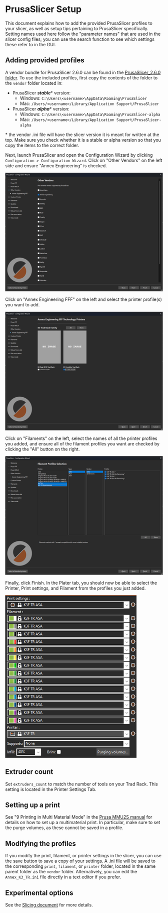 # PrusaSlicer Setup

This document explains how to add the provided PrusaSlicer profiles
to your slicer, as well as setup tips pertaining to PrusaSlicer
specifically. Setting names used here follow the "parameter names"
that are used in the slicer config files; you can use the search
function to see which settings these refer to in the GUI.

## Adding provided profiles
A vendor bundle for PrusaSlicer 2.6.0 can be found in the
[PrusaSlicer_2.6.0 folder](/Slicer_Config/PrusaSlicer_2.6.0). To use
the included profiles, first copy the contents of the folder to the
`vendor` folder located in:

- PrusaSlicer ***stable***\* version:
  - Windows: `C:\Users\<username>\AppData\Roaming\PrusaSlicer`
  - Mac: `/Users/<username>/Library/Application Support/PrusaSlicer`
- PrusaSlicer ***alpha***\* version:
  - Windows: `C:\Users\<username>\AppData\Roaming\PrusaSlicer-alpha`
  - Mac: `/Users/<username>/Library/Application Support/PrusaSlicer-alpha`

\* the vendor .ini file will have the slicer version it is meant for
written at the top. Make sure you check whether it is a stable or
alpha version so that you copy the items to the correct folder.

Next, launch PrusaSlicer and open the Configuration Wizard by clicking
`Configuration > Configuration Wizard`. Click on "Other Vendors" on
the left side and ensure "Annex Engineering" is checked.

![Check "Annex Engineering"](images/ps_wizard_vendor.png?raw=true)

Click on "Annex Engineering FFF" on the left and select the printer
profile(s) you want to add.

![Select printer profiles](images/ps_wizard_printer.png?raw=true)

Click on "Filaments" on the left, select the names of all the printer
profiles you added, and ensure all of the filament profiles you want
are checked by clicking the "All" button on the right.

![Select filament profiles](images/ps_wizard_filament.png?raw=true)

Finally, click Finish. In the Plater tab, you should now be able to
select the Printer, Print settings, and Filament from the profiles
you just added.

![Plater: select profiles](images/ps_profile_selection.png?raw=true)

## Extruder count

Set `extruders_count` to match the number of tools on your Trad Rack.
This setting is located in the Printer Settings Tab.

## Setting up a print

See "9 Printing in Multi Material Mode" in the 
[Prusa MMU2S manual](https://www.prusa3d.com/downloads/manual/prusa3d_manual_mmu2s_en.pdf)
for details on how to set up a multimaterial print. In particular,
make sure to set the purge volumes, as these cannot be saved in a
profile.

## Modifying the profiles

If you modify the print, filament, or printer settings in the slicer,
you can use the save button to save a copy of your settings. A .ini
file will be saved to the corresponding `print`, `filament`, or
`printer` folder, located in the same parent folder as the `vendor`
folder. Alternatively, you can edit the `Annex_K3_TR.ini` file
directly in a text editor if you prefer.

## Experimental options

See the [Slicing document](Slicing.md#experimental-options) for more
details.

